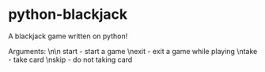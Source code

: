# python-blackjack
A blackjack game written on python!

Arguments:
\n\n
start - start a game
\nexit - exit a game while playing
\ntake - take card
\nskip - do not taking card

